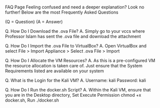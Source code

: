 FAQ Page
Feeling confused and need a deeper explanation?
Look no further! Below are the most Frequently Asked Questions

(Q = Question)
(A = Answer)

Q. How Do I Download the .ova File?
A. Simply go to your vccs where Professor Islam has sent the .ova file and download the attachment


Q. How Do I Import the .ova File to VirtualBox?
A. Open VirtualBox and select File > Import Appliance > Select .ova File > Import


Q. How Do I Allocate the VM Resources?
A. As this is a pre-configured VM the resource allocation is taken care of. Just ensure that the System Requirements listed are available on your system


Q. What is the Login for the Kali VM?
A. Username: kali Password: kali


Q. How Do I Run the docker.sh Script?
A. Within the Kali VM, ensure that you are in the Desktop directory, Set Execute Permission chmod +x docker.sh, Run ./docker.sh
